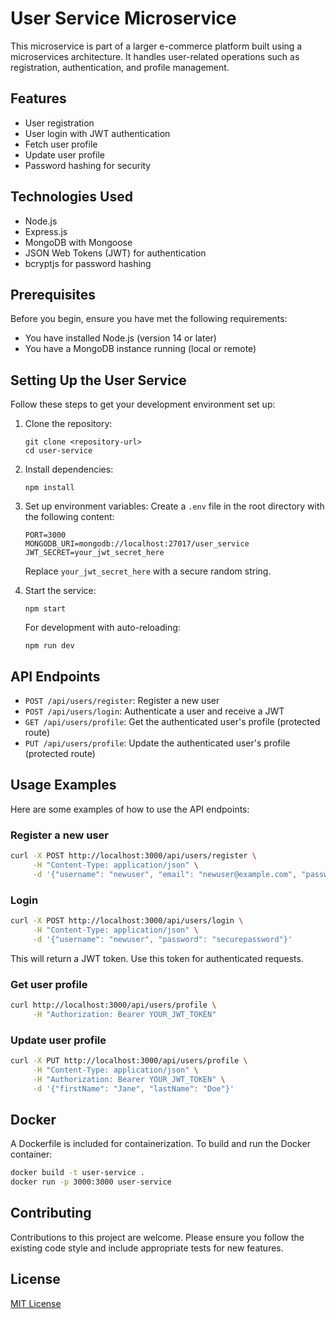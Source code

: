 # User Service Microservice

This microservice is part of a larger e-commerce platform built using a microservices architecture. It handles user-related operations such as registration, authentication, and profile management.

## Features

- User registration
- User login with JWT authentication
- Fetch user profile
- Update user profile
- Password hashing for security

## Technologies Used

- Node.js
- Express.js
- MongoDB with Mongoose
- JSON Web Tokens (JWT) for authentication
- bcryptjs for password hashing

## Prerequisites

Before you begin, ensure you have met the following requirements:

- You have installed Node.js (version 14 or later)
- You have a MongoDB instance running (local or remote)

## Setting Up the User Service

Follow these steps to get your development environment set up:

1. Clone the repository:

   ```
   git clone <repository-url>
   cd user-service
   ```

2. Install dependencies:

   ```
   npm install
   ```

3. Set up environment variables:
   Create a `.env` file in the root directory with the following content:

   ```
   PORT=3000
   MONGODB_URI=mongodb://localhost:27017/user_service
   JWT_SECRET=your_jwt_secret_here
   ```

   Replace `your_jwt_secret_here` with a secure random string.

4. Start the service:
   ```
   npm start
   ```
   For development with auto-reloading:
   ```
   npm run dev
   ```

## API Endpoints

- `POST /api/users/register`: Register a new user
- `POST /api/users/login`: Authenticate a user and receive a JWT
- `GET /api/users/profile`: Get the authenticated user's profile (protected route)
- `PUT /api/users/profile`: Update the authenticated user's profile (protected route)

## Usage Examples

Here are some examples of how to use the API endpoints:

### Register a new user

```bash
curl -X POST http://localhost:3000/api/users/register \
     -H "Content-Type: application/json" \
     -d '{"username": "newuser", "email": "newuser@example.com", "password": "securepassword", "firstName": "John", "lastName": "Doe"}'
```

### Login

```bash
curl -X POST http://localhost:3000/api/users/login \
     -H "Content-Type: application/json" \
     -d '{"username": "newuser", "password": "securepassword"}'
```

This will return a JWT token. Use this token for authenticated requests.

### Get user profile

```bash
curl http://localhost:3000/api/users/profile \
     -H "Authorization: Bearer YOUR_JWT_TOKEN"
```

### Update user profile

```bash
curl -X PUT http://localhost:3000/api/users/profile \
     -H "Content-Type: application/json" \
     -H "Authorization: Bearer YOUR_JWT_TOKEN" \
     -d '{"firstName": "Jane", "lastName": "Doe"}'
```

## Docker

A Dockerfile is included for containerization. To build and run the Docker container:

```bash
docker build -t user-service .
docker run -p 3000:3000 user-service
```

## Contributing

Contributions to this project are welcome. Please ensure you follow the existing code style and include appropriate tests for new features.

## License

[MIT License](https://opensource.org/licenses/MIT)
